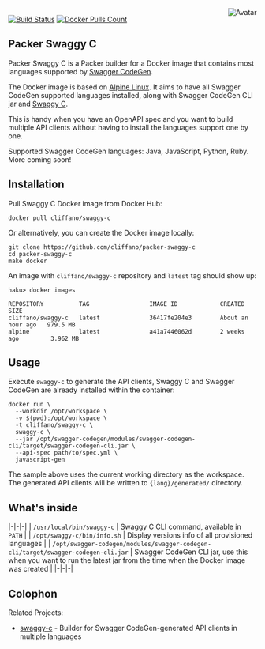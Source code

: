 <img align="right" src="https://raw.github.com/cliffano/packer-swaggy-c/master/avatar.jpg" alt="Avatar"/>

[![Build Status](https://img.shields.io/travis/cliffano/packer-swaggy-c.svg)](http://travis-ci.org/cliffano/packer-swaggy-c)
[![Docker Pulls Count](https://img.shields.io/docker/pulls/cliffano/swaggy-c.svg)](https://hub.docker.com/r/cliffano/swaggy-c/)

Packer Swaggy C
---------------

Packer Swaggy C is a Packer builder for a Docker image that contains most languages supported by [Swagger CodeGen](https://github.com/swagger-api/swagger-codegen).

The Docker image is based on [Alpine Linux](https://hub.docker.com/_/alpine/). It aims to have all Swagger CodeGen supported languages installed, along with Swagger CodeGen CLI jar and [Swaggy C](https://github.com/cliffano/swaggy-c).

This is handy when you have an OpenAPI spec and you want to build multiple API clients without having to install the languages support one by one.

Supported Swagger CodeGen languages: Java, JavaScript, Python, Ruby. More coming soon!

Installation
------------

Pull Swaggy C Docker image from Docker Hub:

    docker pull cliffano/swaggy-c

Or alternatively, you can create the Docker image locally:

    git clone https://github.com/cliffano/packer-swaggy-c
    cd packer-swaggy-c
    make docker

An image with `cliffano/swaggy-c` repository and `latest` tag should show up:

    haku> docker images

    REPOSITORY          TAG                 IMAGE ID            CREATED             SIZE
    cliffano/swaggy-c   latest              36417fe204e3        About an hour ago   979.5 MB
    alpine              latest              a41a7446062d        2 weeks ago         3.962 MB

Usage
-----

Execute `swaggy-c` to generate the API clients, Swaggy C and Swagger CodeGen are already installed within the container:

    docker run \
      --workdir /opt/workspace \
      -v $(pwd):/opt/workspace \
      -t cliffano/swaggy-c \
      swaggy-c \
      --jar /opt/swagger-codegen/modules/swagger-codegen-cli/target/swagger-codegen-cli.jar \
      --api-spec path/to/spec.yml \
      javascript-gen

The sample above uses the current working directory as the workspace. The generated API clients will be written to `{lang}/generated/` directory.

What's inside
-------------

|-|-|-|
| `/usr/local/bin/swaggy-c` | Swaggy C CLI command, available in `PATH` |
| `/opt/swaggy-c/bin/info.sh` | Display versions info of all provisioned languages |
| `/opt/swagger-codegen/modules/swagger-codegen-cli/target/swagger-codegen-cli.jar` | Swagger CodeGen CLI jar, use this when you want to run the latest jar from the time when the Docker image was created |
|-|-|-|

Colophon
--------

Related Projects:

* [swaggy-c](http://github.com/cliffano/swaggy-c) - Builder for Swagger CodeGen-generated API clients in multiple languages
